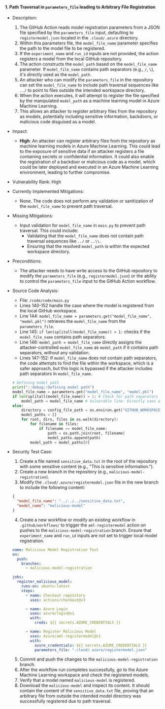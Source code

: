 #### 1. Path Traversal in `parameters_file` leading to Arbitrary File Registration

* Description:
    1. The GitHub Action reads model registration parameters from a JSON file specified by the `parameters_file` input, defaulting to `registermodel.json` located in the `.cloud/.azure` directory.
    2. Within this parameters file, the `model_file_name` parameter specifies the path to the model file to be registered.
    3. If the `experiment_name` and `run_id` inputs are not provided, the action registers a model from the local GitHub repository.
    4. The action constructs the `model_path` based on the `model_file_name` parameter. If `model_file_name` contains path separators (e.g., `/`, `\`), it's directly used as the `model_path`.
    5. An attacker who can modify the `parameters_file` in the repository can set the `model_file_name` to include path traversal sequences like `../` to point to files outside the intended workspace directory.
    6. When the action executes, it will attempt to register the file specified by the manipulated `model_path` as a machine learning model in Azure Machine Learning.
    7. This allows an attacker to register arbitrary files from the repository as models, potentially including sensitive information, backdoors, or malicious code disguised as a model.

* Impact:
    - **High**: An attacker can register arbitrary files from the repository as machine learning models in Azure Machine Learning. This could lead to the exposure of sensitive data if an attacker registers a file containing secrets or confidential information. It could also enable the registration of a backdoor or malicious code as a model, which could be later deployed and executed in an Azure Machine Learning environment, leading to further compromise.

* Vulnerability Rank: High

* Currently Implemented Mitigations:
    - None. The code does not perform any validation or sanitization of the `model_file_name` to prevent path traversal.

* Missing Mitigations:
    - Input validation for `model_file_name` in `main.py` to prevent path traversal. This could include:
        - Validating that the `model_file_name` does not contain path traversal sequences like `../` or `..\\`.
        - Ensuring that the resolved `model_path` is within the expected workspace directory.

* Preconditions:
    - The attacker needs to have write access to the GitHub repository to modify the `parameters_file` (e.g., `registermodel.json`) or the ability to control the `parameters_file` input to the GitHub Action workflow.

* Source Code Analysis:
    - File: `/code/code/main.py`
    - Lines 140-152 handle the case where the model is registered from the local GitHub workspace.
    - Line 144: `model_file_name = parameters.get("model_file_name", "model.pkl")` retrieves the `model_file_name` from the `parameters_file`.
    - Line 145: `if len(splitall(model_file_name)) > 1:` checks if the `model_file_name` contains path separators.
    - Line 146: `model_path = model_file_name` directly assigns the attacker-controlled `model_file_name` as `model_path` if it contains path separators, without any validation.
    - Lines 147-152: If `model_file_name` does not contain path separators, the code attempts to find the file within the workspace, which is a safer approach, but this logic is bypassed if the attacker includes path separators in `model_file_name`.
    ```python
    # Defining model path
    print("::debug::Defining model path")
    model_file_name = parameters.get("model_file_name", "model.pkl")
    if len(splitall(model_file_name)) > 1: # Check for path separators
        model_path = model_file_name # Vulnerable line: Directly uses attacker-controlled path
    else:
        directory = config_file_path = os.environ.get("GITHUB_WORKSPACE", default=None)
        model_paths = []
        for root, dirs, files in os.walk(directory):
            for filename in files:
                if filename == model_file_name:
                    path = os.path.join(root, filename)
                    model_paths.append(path)
            model_path = model_paths[0]
    ```

* Security Test Case:
    1. Create a file named `sensitive_data.txt` in the root of the repository with some sensitive content (e.g., "This is sensitive information.").
    2. Create a new branch in the repository (e.g., `malicious-model-registration`).
    3. Modify the `.cloud/.azure/registermodel.json` file in the new branch to include the following content:
    ```json
    {
      "model_file_name": "../../../sensitive_data.txt",
      "model_name": "malicious-model"
    }
    ```
    4. Create a new workflow or modify an existing workflow in `.github/workflows/` to trigger the `aml-registermodel` action on pushes to the `malicious-model-registration` branch. Ensure that `experiment_name` and `run_id` inputs are not set to trigger local model registration.
    ```yaml
    name: Malicious Model Registration Test
    on:
      push:
        branches:
          - malicious-model-registration

    jobs:
      register_malicious_model:
        runs-on: ubuntu-latest
        steps:
          - name: Checkout repository
            uses: actions/checkout@v3

          - name: Azure Login
            uses: azure/login@v1
            with:
              creds: ${{ secrets.AZURE_CREDENTIALS }}

          - name: Register Malicious Model
            uses: Azure/aml-registermodel@v1
            with:
              azure_credentials: ${{ secrets.AZURE_CREDENTIALS }}
              parameters_file: ".cloud/.azure/registermodel.json"
    ```
    5. Commit and push the changes to the `malicious-model-registration` branch.
    6. After the workflow run completes successfully, go to the Azure Machine Learning workspace and check the registered models.
    7. Verify that a model named `malicious-model` is registered.
    8. Download the `malicious-model` and inspect its content. It should contain the content of the `sensitive_data.txt` file, proving that an arbitrary file from outside the intended model directory was successfully registered due to path traversal.
